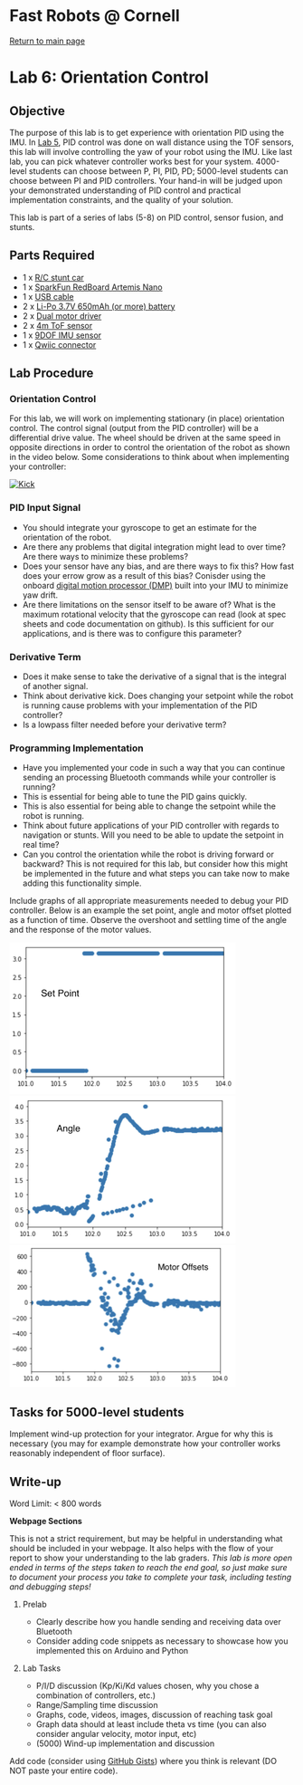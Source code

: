 # Fast Robots @ Cornell

[Return to main page](../index.md)

# Lab 6: Orientation Control

## Objective
The purpose of this lab is to get experience with orientation PID using the IMU. In [Lab 5](Lab5.md), PID control was done on wall distance using the TOF sensors, this lab will involve controlling the yaw of your robot using the IMU. Like last lab, you can pick whatever controller works best for your system. 4000-level students can choose between P, PI, PID, PD; 5000-level students can choose between PI and PID controllers. Your hand-in will be judged upon your demonstrated understanding of PID control and practical implementation constraints, and the quality of your solution.  

This lab is part of a series of labs (5-8) on PID control, sensor fusion, and stunts. 

## Parts Required
* 1 x [R/C stunt car](https://force1rc.com/products/cyclone-remote-control-car-for-kids-adults)
* 1 x [SparkFun RedBoard Artemis Nano](https://www.sparkfun.com/products/15443)
* 1 x [USB cable](https://www.amazon.com/SUMPK-Charging-Braided-Compatible-Samsung/dp/B08R68T84N/ref=sr_1_4?keywords=usb+c+to+c&qid=1636380583&qsid=147-6677549-1776715&refinements=p_n_feature_ten_browse-bin%3A23555327011&rnid=23555276011&s=pc&sr=1-4&sres=B08D9SB161%2CB08R68T84N%2CB01CZVEUIE%2CB01FM51812%2CB07VCZV3R4%2CB075V68NVR%2CB075GMKZWW%2CB093BVBRJT%2CB09BBBJ33F%2CB09C2D9Z7T%2CB012V56D2A%2CB092CYFQMP%2CB081L4V3DN%2CB07Y6ZJT1D%2CB07Y2XKPX5%2CB07VPYJV8V%2CB07THJGZ9Z%2CB08W2TP2TT%2CB0744BKDRD%2CB07THFJ1J5&srpt=ELECTRONIC_CABLE)
* 2 x [Li-Po 3.7V 650mAh (or more) battery](https://www.amazon.com/URGENEX-Battery-Rechargeable-Quadcopter-Charger/dp/B08T9FB56F/ref=sr_1_3?keywords=lipo+battery+3.7V+850mah&qid=1639066404&sr=8-3)
* 2 x [Dual motor driver](https://www.digikey.com/en/products/detail/pololu-corporation/2130/10450426)
* 2 x [4m ToF sensor](https://www.pololu.com/product/3415)
* 1 x [9DOF IMU sensor](https://www.digikey.com/en/products/detail/pimoroni-ltd/PIM448/10246391)
* 1 x [Qwiic connector](https://www.sparkfun.com/products/14426)

## Lab Procedure

### Orientation Control

For this lab, we will work on implementing stationary (in place) orientation control. The control signal (output from the PID controller) will be a differential drive value. The wheel should be driven at the same speed in opposite directions in order to control the orientation of the robot as shown in the video below. Some considerations to think about when implementing your controller:

[![Kick](https://img.youtube.com/vi/SExEftZorVM/1.jpg)](https://youtu.be/SExEftZorVM "Kick")

### PID Input Signal
* You should integrate your gyroscope to get an estimate for the orientation of the robot.
* Are there any problems that digital integration might lead to over time? Are there ways to minimize these problems?
* Does your sensor have any bias, and are there ways to fix this? How fast does your errow grow as a result of this bias? Conisder using the onboard [digital motion processor (DMP)](../tutorials/dmp.md) built into your IMU to minimize yaw drift.
* Are there limitations on the sensor itself to be aware of? What is the maximum rotational velocity that the gyroscope can read (look at spec sheets and code documentation on github). Is this sufficient for our applications, and is there was to configure this parameter? 

### Derivative Term
* Does it make sense to take the derivative of a signal that is the integral of another signal.
* Think about derivative kick. Does changing your setpoint while the robot is running cause problems with your implementation of the PID controller?
* Is a lowpass filter needed before your derivative term?

### Programming Implementation 
* Have you implemented your code in such a way that you can continue sending an processing Bluetooth commands while your controller is running?
* This is essential for being able to tune the PID gains quickly.
* This is also essential for being able to change the setpoint while the robot is running.
* Think about future applications of your PID controller with regards to navigation or stunts. Will you need to be able to update the setpoint in real time?
* Can you control the orientation while the robot is driving forward or backward? This is not required for this lab, but consider how this might be implemented in the future and what steps you can take now to make adding this functionality simple.

Include graphs of all appropriate measurements needed to debug your PID controller. Below is an example the set point, angle and motor offset plotted as a function of time. Observe the overshoot and settling time of the angle and the response of the motor values. 

<img src="./../Figs/Lab6_TaskBSetpoint.png" width="400">

<img src="./../Figs/Lab6_TaskBAngle.png" width="400">

<img src="./../Figs/Lab6_TaskBMotorOffsets.png" width="400">

## Tasks for 5000-level students
   
Implement wind-up protection for your integrator. Argue for why this is necessary (you may for example demonstrate how your controller works reasonably independent of floor surface). 

## Write-up

Word Limit: < 800 words
                 
**Webpage Sections**

This is not a strict requirement, but may be helpful in understanding what should be included in your webpage. It also helps with the flow of your report to show your understanding to the lab graders. *This lab is more open ended in terms of the steps taken to reach the end goal, so just make sure to document your process you take to complete your task, including testing and debugging steps!*

1. Prelab
   * Clearly describe how you handle sending and receiving data over Bluetooth
   * Consider adding code snippets as necessary to showcase how you implemented this on Arduino and Python

2. Lab Tasks
   * P/I/D discussion (Kp/Ki/Kd values chosen, why you chose a combination of controllers, etc.)
   * Range/Sampling time discussion
   * Graphs, code, videos, images, discussion of reaching task goal 
   * Graph data should at least include theta vs time (you can also consider angular velocity, motor input, etc)
   * (5000) Wind-up implementation and discussion
   
Add code (consider using [GitHub Gists](https://gist.github.com)) where you think is relevant (DO NOT paste your entire code).
